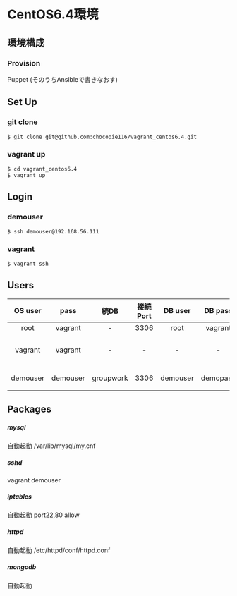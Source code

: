 CentOS6.4環境
===================================

## 環境構成

### Provision 
Puppet (そのうちAnsibleで書きなおす)

## Set Up
### git clone
```
$ git clone git@github.com:chocopie116/vagrant_centos6.4.git
```
### vagrant up
```
$ cd vagrant_centos6.4
$ vagrant up
```
## Login
### demouser
```
$ ssh demouser@192.168.56.111
```
### vagrant
```
$ vagrant ssh
```
## Users

| OS user | pass | 続DB | 接続Port |  DB user |  DB pass | 用途 |
|:-----------:|:------------:|:------------:|:------------:|:------------:|:------------:|:------------:|
| root | vagrant | - | 3306 |  root | vagrant | root |
| vagrant | vagrant | - | - | - | - | vagrant用ユーザ |
| demouser | demouser | groupwork | 3306 | demouser | demopass | 開発ユーザ |

## Packages   
##### mysql
自動起動
/var/lib/mysql/my.cnf  
##### sshd
vagrant demouser
##### iptables
自動起動
port22,80 allow
##### httpd
自動起動
/etc/httpd/conf/httpd.conf
##### mongodb
自動起動

